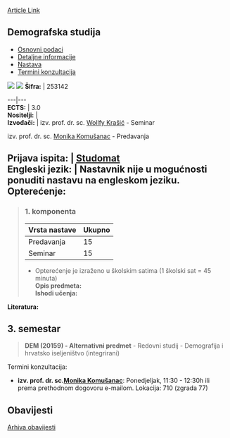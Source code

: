 [Article Link](https://www.fhs.hr/predmet/demstu)

## Demografska studija
  * [Osnovni podaci](https://www.fhs.hr/predmet/demstu#v1id-523731_101269_1_0 "Osnovni podaci")
  * [Detaljne informacije](https://www.fhs.hr/predmet/demstu#v1id-523731_101269_1_1 "Detaljne informacije")
  * [Nastava](https://www.fhs.hr/predmet/demstu#v1id-523731_101269_1_2 "Nastava")
  * [Termini konzultacija](https://www.fhs.hr/predmet/demstu#v1id-523731_101269_1_3 "Termini konzultacija")


[![](https://www.fhs.hr/img/flags/gif/hr.gif)](https://www.fhs.hr/predmet/demstu) [![](https://www.fhs.hr/img/flags/gif/gb.gif)](https://www.fhs.hr/en/course/demstu)
**Šifra:** |  253142  
  
---|---  
**ECTS:** |  3.0   
**Nositelji:** |   
**Izvođači:** |  izv. prof. dr. sc. [Wollfy Krašić](https://www.fhs.hr/djelatnik/wollfy.krasic) - Seminar  
  
izv. prof. dr. sc. [Monika Komušanac](https://www.fhs.hr/djelatnik/monika.komusanac) - Predavanja  
  
**Prijava ispita:** |  [Studomat](http://www.isvu.hr/studomat)  
**Engleski jezik:** |  Nastavnik nije u mogućnosti ponuditi nastavu na engleskom jeziku.   
**Opterećenje:**  
---  
> ### 1. komponenta
> | Vrsta nastave | Ukupno  
> ---|---  
> Predavanja | 15  
> Seminar | 15  
> * Opterećenje je izraženo u školskim satima (1 školski sat = 45 minuta)   
**Opis predmeta:**  
> **Ishodi učenja:**  

  
**Literatura:**  

  
**3. semestar**  
---  
> **DEM (20159) - Alternativni predmet** - Redovni studij - Demografija i hrvatsko iseljeništvo (integrirani)  
>   
Termini konzultacija: 
  * **izv. prof. dr. sc.[Monika Komušanac](https://www.fhs.hr/djelatnik/monika.komusanac)**: 
Ponedjeljak, 11:30 - 12:30h ili prema prethodnom dogovoru e-mailom.
Lokacija: 710 (zgrada 77) 


## Obavijesti
[Arhiva obavijesti](https://www.fhs.hr/predmet/demstu?@=21kyz#news_122733 "Arhiva obavijesti")
